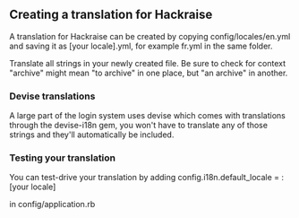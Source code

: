 ## Creating a translation for Hackraise

A translation for Hackraise can be created by copying config/locales/en.yml and saving it as [your locale].yml, for example fr.yml in the same folder.

Translate all strings in your newly created file. Be sure to check for context "archive" might mean "to archive" in one place, but "an archive" in another.

### Devise translations

A large part of the login system uses devise which comes with translations through the devise-i18n gem, you won't have to translate any of those strings and they'll automatically be included.

### Testing your translation

You can test-drive your translation by adding
config.i18n.default_locale = :[your locale]

in config/application.rb
